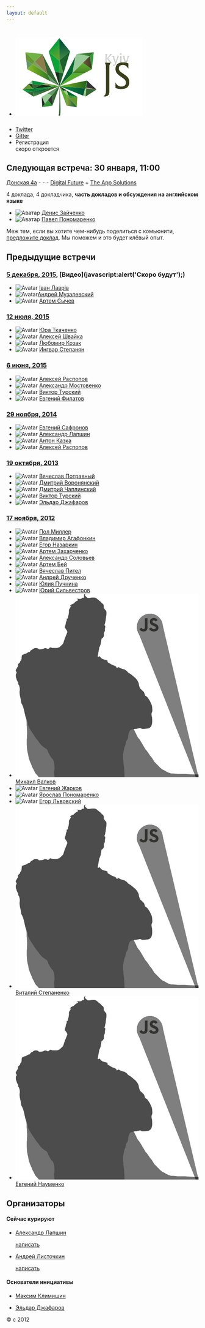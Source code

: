 ```yaml
---
layout: default
---
```


  - # ![KyivJS](/static/kyiv-js-rectangle-no-alpha.png)
  - [Twitter](https://twitter.com/kyivjs)
  - [Gitter](https://gitter.im/dev-ua/frontend-ua/kyivjs)
  - Регистрация <br> скоро откроется

## Следующая встреча: 30 января, 11:00

[Донская 4а](https://maps.yandex.ua/-/CVw9rZop) - - - [Digital Future](http://digital-future.org/) + [The App Solutions](http://theappsolutions.com/)

4 доклада, 4 докладчика, **часть докладов и обсуждения на английском языке**

- ![Аватар](https://media.licdn.com/mpr/mpr/shrinknp_400_400/p/7/005/0a8/057/07bb452.jpg) [Денис Зайченко](https://www.linkedin.com/in/dzaichenko)
- ![Аватар](https://media.licdn.com/mpr/mpr/shrinknp_400_400/AAEAAQAAAAAAAAZDAAAAJGM0ZTIzMzRkLTUzMjEtNDU3Yi1hNTM4LTI1YzZkNWIxZTNkZA.jpg) [Павел Пономаренко](https://ua.linkedin.com/in/pavel-ponomarenko-290b9b7a/en)

Меж тем, если вы хотите чем-нибудь поделиться с комьюнити, [предложите доклад](#write-anchor). Мы поможем и это будет клёвый опыт.

## Предыдущие встречи

### [5 декабря, 2015](http://dou.ua/calendar/9101/), [Видео](javascript:alert\('Скоро будут'\);)

  - ![Avatar](https://media.licdn.com/media/AAEAAQAAAAAAAAJYAAAAJDMwZDZmYWEwLWYzMzEtNDlmYy05NGFhLTZlMDBhNGJlZWVlNA.jpg) [Іван Лаврів](https://ua.linkedin.com/in/ivan-lavriv-16b23878/en)
  - ![Avatar](https://media.licdn.com/mpr/mpr/shrinknp_400_400/p/2/000/1f2/103/0461928.jpg)[Андрей Музалевский](https://ua.linkedin.com/in/andreymuzalevskiy/en)
  - ![Avatar](https://media.licdn.com/mpr/mpr/shrinknp_400_400/AAEAAQAAAAAAAAWjAAAAJGIwZGEzZmI5LTRkY2QtNGQ4MS1hMDY3LTE0NjNmNDQ5N2UxYQ.jpg) [Артем Сычев](https://www.linkedin.com/in/suchov/en)

### [12 июля, 2015]()

  - ![Avatar](https://media.licdn.com/mpr/mpr/shrinknp_400_400/p/1/000/08e/164/3709634.jpg) [Юра Ткаченко](https://www.linkedin.com/in/tkachenkoyuri)
  - ![Avatar](https://media.licdn.com/media/AAEAAQAAAAAAAAK6AAAAJDVlZTAwOTZlLTdkZDEtNDUzNy1hYjk5LTMzNTk5MjNkZDA0OQ.jpg) [Алексей Швайка](https://www.linkedin.com/in/ashvayka)
  - ![Avatar](https://pp.vk.me/c627416/v627416772/83e3/tB58VINkxWw.jpg) [Любомир Козак](https://www.linkedin.com/in/luibomyr)
  - ![Avatar](https://media.licdn.com/mpr/mpr/shrinknp_400_400/p/8/005/064/10d/1b6b1cd.jpg) [Ингвар Степанян](https://ua.linkedin.com/in/rreverser)

### [6 июня, 2015](http://dou.ua/calendar/7456/)

  - ![Avatar](https://media.licdn.com/media/p/3/000/1c4/0e9/0f90821.jpg) [Алексей Распопов](https://www.linkedin.com/profile/view?id=126122043)
  - ![Avatar](http://www.image123.net/thumbs/20150519/tevqghjz2bsk.jpg) [Александр Мостовенко](https://www.linkedin.com/in/mostovenko)
  - ![Avatar](http://s24.postimg.org/m8b7ulrz9/photo.jpg) [Виктор Турский](https://www.linkedin.com/in/turskyi)
  - ![Avatar](https://media.licdn.com/media/p/1/000/18d/116/2ae0c0f.jpg) [Евгений Филатов](https://www.linkedin.com/pub/evgen-filatov/16/a17/8b7)

### [29 ноября, 2014]()

  - ![Avatar](https://media.licdn.com/media/p/2/000/18d/0cb/3c7eb42.jpg) [Евгений Сафронов](http://ua.linkedin.com/pub/eugene-safronov/15/3a/392)
  - ![Avatar](https://media.licdn.com/media/p/8/005/017/02a/0746089.jpg) [Александр Лапшин](http://ua.linkedin.com/in/sudodoki)
  - ![Avatar](https://media.licdn.com/media/p/8/000/2ba/109/3aabd17.jpg) [Антон Казка](http://ua.linkedin.com/pub/anton-kazka/74/aa5/9b5)
  - ![Avatar](https://media.licdn.com/media/p/3/000/1c4/0e9/0f90821.jpg) [Алексей Распопов](https://www.linkedin.com/profile/view?id=126122043)

### [19 октября, 2013](http://dou.ua/calendar/3915/)

  - ![Avatar](http://m.c.lnkd.licdn.com/media/p/6/000/23e/325/13e4d75.jpg) [Вячеслав Потравный](http://ua.linkedin.com/pub/vyatcheslav-potravnyy/4a/414/50b/)
  - ![Avatar](https://media.licdn.com/mpr/mpr/shrinknp_400_400/AAEAAQAAAAAAAAJzAAAAJDk4ZDBjNTBhLWRhNjQtNDU1OS1hOWQ2LTZhYTQ5NjMzY2JkYQ.jpg) [Дмитрий Воронянский](http://ua.linkedin.com/in/voronianski/)
  - ![Avatar](http://m.c.lnkd.licdn.com/media/p/2/000/22a/288/3df5e98.jpg) [Дмитрий Чаплинский](http://ua.linkedin.com/pub/dmitry-chaplinsky/24/784/760)
  - ![Avatar](http://s24.postimg.org/m8b7ulrz9/photo.jpg) [Виктор Турский](https://www.linkedin.com/in/turskyi)
  - ![Avatar](https://media.licdn.com/mpr/mpr/shrinknp_400_400/AAEAAQAAAAAAAAIxAAAAJDhmZGYzNGFjLTg1OGYtNDIzOC1iNjY5LTEwOGQyYTEyNzY5Yg.jpg) [Эльдар Джафаров](http://www.linkedin.com/in/edjafarov)

### [17 ноября, 2012](http://dou.ua/calendar/2321)

  - ![Avatar](https://media.licdn.com/mpr/mpr/shrinknp_400_400/p/6/005/09d/0f5/0d4f17e.jpg) [Пол Миллер](https://sg.linkedin.com/in/paulmillr)
  - ![Avatar](https://media.licdn.com/mpr/mpr/shrinknp_400_400/p/1/000/19c/0f3/3920d77.jpg) [Владимир Агафонкин](https://www.linkedin.com/in/agafonkin)
  - ![Avatar](https://media.licdn.com/mpr/mpr/shrinknp_400_400/p/6/005/023/065/01ca7d5.jpg) [Егор Назаркин](https://ua.linkedin.com/in/yehor-nazarkin-50553129)
  - ![Avatar](https://media.licdn.com/media/p/2/000/188/1c2/10facbb.jpg) [Артем Захарченко](https://ua.linkedin.com/in/artem-zakharchenko-baa1453b)
  - ![Avatar](https://media.licdn.com/mpr/mpr/shrinknp_400_400/p/1/000/24f/1b5/1ab24e6.jpg) [Александр Соловьев](https://ua.linkedin.com/in/asolovyov)
  - ![Avatar](https://media.licdn.com/mpr/mpr/shrinknp_400_400/AAEAAQAAAAAAAAM_AAAAJDRlODFjYjI0LWM3ODktNDg1Ni1iNDYyLTI3MmEwYTJjZDYxZg.jpg) [Артем Бей](https://ua.linkedin.com/in/artembey)
  - ![Avatar](https://media.licdn.com/mpr/mpr/shrinknp_400_400/p/8/000/2aa/142/102933a.jpg) [Вячеслав Пител](https://ua.linkedin.com/in/vpytel)
  - ![Avatar](https://media.licdn.com/mpr/mpr/shrinknp_400_400/p/5/005/0b7/359/24745ee.jpg) [Андрей Друченко](https://ua.linkedin.com/in/bananos)
  - ![Avatar](https://media.licdn.com/media/p/3/000/0cf/15f/279f8c5.jpg) [Юлия Пучнина](https://ua.linkedin.com/in/yulia-puchnina-17473a36/en)
  - ![Avatar](https://media.licdn.com/media/p/1/000/1d0/396/177c198.jpg) [Юрий Сильвестров](https://ua.linkedin.com/in/ysilvestrov)
  - ![Avatar](/static/speaker-male-placeholder.jpg) [Михаил Валков]()
  - ![Avatar](https://media.licdn.com/mpr/mpr/shrinknp_400_400/p/1/005/037/34d/376aace.jpg) [Евгений Жарков](https://ua.linkedin.com/in/eugenezharkov)
  - ![Avatar](https://media.licdn.com/mpr/mpr/shrinknp_400_400/p/4/000/1b5/116/25bb788.jpg) [Ярослав Пономаренко](https://ua.linkedin.com/in/yponomarenko)
  - ![Avatar](https://media.licdn.com/mpr/mpr/shrinknp_400_400/p/6/005/078/2ee/2b1c2c3.jpg) [Егор Львовский](https://ua.linkedin.com/in/lvivski)
  - ![Avatar](/static/speaker-male-placeholder.jpg) [Виталий Степаненко]()
  - ![Avatar](/static/speaker-male-placeholder.jpg) [Евгений Науменко]()



## Организаторы
<mark id="write-anchor"></mark>
#### Сейчас курируют
- [Александр Лапшин](https://twitter.com/sudodoki)

    [написать](https://gitter.im/sudodoki)

- [Андрей Листочкин](https://twitter.com/listochkin)

    [написать](https://gitter.im/listochkin)

#### Основатели инициативы
- [Максим Климишин](http://www.linkedin.com/in/klymyshyn)

- [Эльдар Джафаров](http://www.linkedin.com/in/edjafarov)

&copy; с 2012
